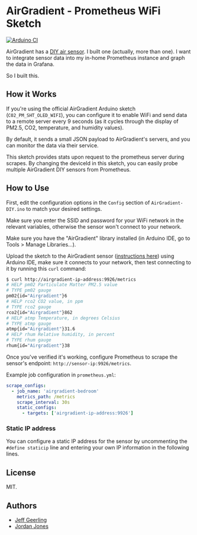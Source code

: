 # AirGradient - Prometheus WiFi Sketch

[![Arduino CI](https://github.com/geerlingguy/airgradient-prometheus/actions/workflows/arduino.yaml/badge.svg)](https://github.com/geerlingguy/airgradient-prometheus/actions/workflows/arduino.yaml)

AirGradient has a [DIY air sensor](https://www.airgradient.com/diy/). I built one (actually, more than one). I want to integrate sensor data into my in-home Prometheus instance and graph the data in Grafana.

So I built this.

## How it Works

If you're using the official AirGradient Arduino sketch (`C02_PM_SHT_OLED_WIFI`), you can configure it to enable WiFi and send data to a remote server every 9 seconds (as it cycles through the display of PM2.5, CO2, temperature, and humidity values).

By default, it sends a small JSON payload to AirGradient's servers, and you can monitor the data via their service.

This sketch provides stats upon request to the prometheus server during scrapes. By changing the deviceId in this sketch, you can easily probe multiple AirGradient DIY sensors from Prometheus.

## How to Use

First, edit the configuration options in the `Config` section of `AirGradient-DIY.ino` to match your desired settings.

Make sure you enter the SSID and password for your WiFi network in the relevant variables, otherwise the sensor won't connect to your network.

Make sure you have the "AirGradient" library installed (in Arduino IDE, go to Tools > Manage Libraries...).

Upload the sketch to the AirGradient sensor ([instructions here](https://www.jeffgeerling.com/blog/2021/airgradient-diy-air-quality-monitor-co2-pm25#flashing)) using Arduino IDE, make sure it connects to your network, then test connecting to it by running this `curl` command:

```sh
$ curl http://airgradient-ip-address:9926/metrics
# HELP pm02 Particulate Matter PM2.5 value
# TYPE pm02 gauge
pm02{id="Airgradient"}6
# HELP rco2 CO2 value, in ppm
# TYPE rco2 gauge
rco2{id="Airgradient"}862
# HELP atmp Temperature, in degrees Celsius
# TYPE atmp gauge
atmp{id="Airgradient"}31.6
# HELP rhum Relative humidity, in percent
# TYPE rhum gauge
rhum{id="Airgradient"}38
```

Once you've verified it's working, configure Prometheus to scrape the sensor's endpoint: `http://sensor-ip:9926/metrics`.

Example job configuration in `prometheus.yml`:

```yaml
scrape_configs:
  - job_name: 'airgradient-bedroom'
    metrics_path: /metrics
    scrape_interval: 30s
    static_configs:
      - targets: ['airgradient-ip-address:9926']
```

### Static IP address

You can configure a static IP address for the sensor by uncommenting the `#define staticip` line and entering your own IP information in the following lines.

## License

MIT.

## Authors

  - [Jeff Geerling](https://www.jeffgeerling.com)
  - [Jordan Jones](https://github.com/kashalls)
